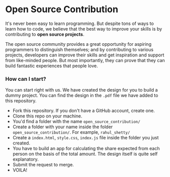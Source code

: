 # Open Source Contribution

It's never been easy to learn programming. But despite tons of ways to learn how to code, we believe that the best way to improve your skills is by contributing to **open source projects**.

The open source community provides a great opportunity for aspiring programmers to distinguish themselves; and by contributing to various projects, developers can improve their skills and get inspiration and support from like-minded people. But most importantly, they can prove that they can build fantastic experiences that people love.

### How can I start?

You can start right with us. We have created the design for you to build a dummy project. You can find the design in the `.pdf` file we have added to this repository.

- Fork this repository. If you don't have a GitHub account, create one.
- Clone this repo on your machine.
- You'd find a folder with the name `open_source_contribution/`
- Create a folder with your name inside the folder `open_source_contribution/`. For example, `rahul_shetty/`
- Create a `index.html`, `style.css`, `index.js` file inside the folder you just created.
- You have to build an app for calculating the share expected from each person on the basis of the total amount. The design itself is quite self explanatory.
- Submit the request to merge.
- VOILA!

